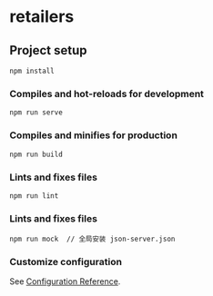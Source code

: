 # retailers

## Project setup
```
npm install
```

### Compiles and hot-reloads for development
```
npm run serve
```

### Compiles and minifies for production
```
npm run build
```

### Lints and fixes files
```
npm run lint
```

### Lints and fixes files
```
npm run mock  // 全局安装 json-server.json
```

### Customize configuration
See [Configuration Reference](https://cli.vuejs.org/config/).
